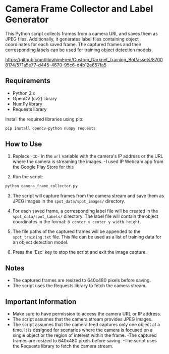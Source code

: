 # Camera Frame Collector and Label Generator

This Python script collects frames from a camera URL and saves them as JPEG files. Additionally, it generates label files containing object coordinates for each saved frame. The captured frames and their corresponding labels can be used for training object detection models.



https://github.com/IibrahimEren/Custom_Darknet_Training_Bot/assets/87008174/571a5e77-d445-4670-95c6-d4b12e657fa5



## Requirements

- Python 3.x
- OpenCV (cv2) library
- NumPy library
- Requests library

Install the required libraries using pip:

```bash
pip install opencv-python numpy requests
```

## How to Use

1. Replace `-ID-` in the `url` variable with the camera's IP address or the URL where the camera is streaming the images.
-I used IP Webcam app from the Google Play Store for this

2. Run the script:

```bash
python camera_frame_collector.py
```

3. The script will capture frames from the camera stream and save them as JPEG images in the `spot_data/spot_images/` directory.

4. For each saved frame, a corresponding label file will be created in the `spot_data/spot_labels/` directory. The label file will contain the object coordinates in the format: `0 center_x center_y width height`.

5. The file paths of the captured frames will be appended to the `spot_training.txt` file. This file can be used as a list of training data for an object detection model.

6. Press the 'Esc' key to stop the script and exit the image capture.

## Notes

- The captured frames are resized to 640x480 pixels before saving.
- The script uses the Requests library to fetch the camera stream.

## Important Information

- Make sure to have permission to access the camera URL or IP address.
- The script assumes that the camera stream provides JPEG images.
- The script assumes that the camera feed captures only one object at a time. It is designed for scenarios where the camera is focused on a single object or the region of interest within the frame.
-The captured frames are resized to 640x480 pixels before saving.
-The script uses the Requests library to fetch the camera stream.
